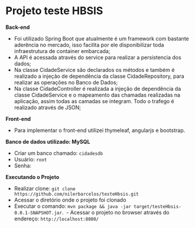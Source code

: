 # Projeto teste HBSIS

**Back-end**
  - Foi utilizado Spring Boot que atualmente é um framework com bastante aderência no mercado, isso facilita por ele disponibilizar toda infraestrutura de container embarcada;
  - A API é acessada através do service para realizar a persistencia dos dados;
  - Na classe CidadeService são declarados os métodos e também é realizado a injeção de dependência da classe CidadeRepository, para realizar as operações no Banco de Dados;
  - Na classe CidadeController é realizada a injeção de dependência da classe CidadeService e o mapeamento das chamadas realizadas na aplicação, assim todas as camadas se integram. Todo o trafego é realizado através de JSON;

**Front-end**
  - Para implementar o front-end utilizei thymeleaf, angularjs e bootstrap.

**Banco de dados utilizado: MySQL**
  - Criar um banco chamado: `cidadesdb`
  - Usuário: `root`
  - Senha: 
  
  **Executando o Projeto**
  - Realizar clone: `git clone https://github.com/nilerbarcelos/testeHbsis.git`
  - Acessar o diretório onde o projeto foi clonado
  - Executar o comando: `mvn package && java -jar target/testeHbsis-0.0.1-SNAPSHOT.jar`.
  - Acessar o projeto no browser através do endereço: `http://localhost:8080/`
